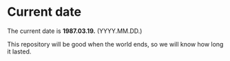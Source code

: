 # Current date

The current date is **1987.03.19.** (YYYY.MM.DD.)

This repository will be good when the world ends, so we will know how long it lasted.
